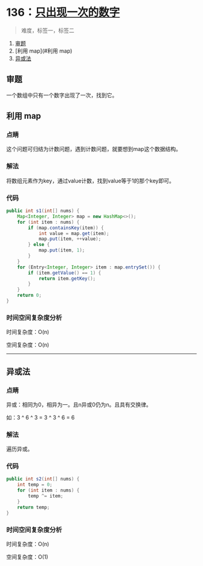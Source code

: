 # 136：[只出现一次的数字](https://leetcode-cn.com/problems/single-number/)

> 难度，标签一，标签二

1. [审题](#审题)
2. [利用 map](#利用 map)
3. [异或法](#异或法)

## 审题

一个数组中只有一个数字出现了一次，找到它。

## 利用 map

### 点睛

这个问题可归结为计数问题，遇到计数问题，就要想到map这个数据结构。

### 解法

将数组元素作为key，通过value计数，找到value等于1的那个key即可。

### 代码

```java
public int s1(int[] nums) {
    Map<Integer, Integer> map = new HashMap<>();
    for (int item : nums) {
        if (map.containsKey(item)) {
            int value = map.get(item);
            map.put(item, ++value);
        } else {
            map.put(item, 1);
        }
    }
    for (Entry<Integer, Integer> item : map.entrySet()) {
        if (item.getValue() == 1) {
            return item.getKey();
        }
    }
    return 0;
}
```

### 时间空间复杂度分析

时间复杂度：O(n)

空间复杂度：O(n)

---



## 异或法

### 点睛

异或：相同为0，相异为一。且n异或0仍为n。且具有交换律。

如：3 ^ 6 ^ 3 = 3 ^ 3 ^ 6 = 6

### 解法

遍历异或。

### 代码

```java
public int s2(int[] nums) {
    int temp = 0;
    for (int item : nums) {
        temp ^= item;
    }
    return temp;
}
```

### 时间空间复杂度分析

时间复杂度：O(n)

空间复杂度：O(1)